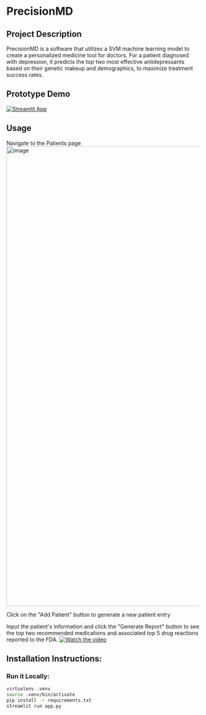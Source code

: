 # PrecisionMD
## Project Description
PrecisionMD is a software that utilizes a SVM machine learning model to create a personalized medicine tool for doctors. For a patient diagnosed with depression, it predicts the top two most effective antidepressants based on their genetic makeup and demographics, to maximize treatment success rates.

## Prototype Demo
[![Streamlit App](https://static.streamlit.io/badges/streamlit_badge_black_white.svg)](https://precisionmd.streamlit.app/)

## Usage 
Navigate to the Patients page
<img width="1197" alt="image" src="https://github.com/Precision-MD/precisionMD/assets/128255337/55a39deb-bade-4e50-b19b-e29ed4f58d3f">

Click on the "Add Patient" button to generate a new patient entry

Input the patient's information and click the "Generate Report" button to see the top two recommended medications and associated top 5 drug reactions reported to the FDA.
[![Watch the video](<img width="796" alt="image" src="https://github.com/Precision-MD/precisionMD/assets/128255337/1fc7a5a4-bfd6-4f45-a38a-9614295e7e91">)](https://www.youtube.com/watch?v=Jp51wBdoBf8)

## Installation Instructions:
### Run it Locally:
```sh
virtualenv .venv
source .venv/bin/activate
pip install -r requirements.txt
streamlit run app.py
```


